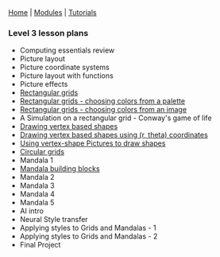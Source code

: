 <div class="nav">
  <a href="../../index.html">Home</a> | <a href="/modules/modules-index.html">Modules</a> | <a href="../../tutorials-index.html">Tutorials</a>
</div>

### Level 3 lesson plans

* Computing essentials review
* Picture layout
* Picture coordinate systems
* Picture layout with functions
* Picture effects
* [Rectangular grids](rectangular-grids.html)
* [Rectangular grids - choosing colors from a palette](rectangular-grids-palette.html)
* [Rectangular grids - choosing colors from an image](rectangular-grids-image.html)
* A Simulation on a rectangular grid - Conway's game of life
* [Drawing vertex based shapes](drawing-vertex-shapes.html)
* [Drawing vertex based shapes using (r, theta) coordinates](drawing-vertex-rt-shapes.html)
* [Using vertex-shape Pictures to draw shapes](drawing-vertex-rt-shapes-pic.html)
* [Circular grids](circular-grids.html)
* Mandala 1
* [Mandala building blocks](mandala-building-blocks.html)
* Mandala 2
* Mandala 3
* Mandala 4
* Mandala 5
* AI intro
* Neural Style transfer
* Applying styles to Grids and Mandalas - 1
* Applying styles to Grids and Mandalas - 2
* Final Project
